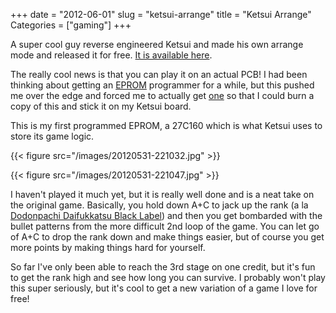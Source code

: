 +++
date = "2012-06-01"
slug = "ketsui-arrange"
title = "Ketsui Arrange"
Categories = ["gaming"]
+++

A super cool guy reverse engineered Ketsui and made his own arrange mode and released it for free. [It is available here](http://dodonpachi.daifukkat.su/ketarr/).

The really cool news is that you can play it on an actual PCB!  I had been thinking about getting an [EPROM](http://en.wikipedia.org/wiki/EPROM) programmer for a while, but this pushed me over the edge and forced me to actually get [one](http://www.mcumall.com/comersus/store/comersus_viewitem.asp?idproduct=4282) so that I could burn a copy of this and stick it on my Ketsui board.

This is my first programmed EPROM, a 27C160 which is what Ketsui uses to store its game logic.

{{< figure src="/images/20120531-221032.jpg" >}}

{{< figure src="/images/20120531-221047.jpg" >}}

I haven't played it much yet, but it is really well done and is a neat take on the original game.  Basically, you hold down A+C to jack up the rank (a la [Dodonpachi Daifukkatsu Black Label](http://en.wikipedia.org/wiki/Do-Don-Pachi_Dai-Fukkatsu#Dodonpachi_Daifukkatsu_Black_Label_.28Xbox_360.29)) and then you get bombarded with the bullet patterns from the more difficult 2nd loop of the game.  You can let go of A+C to drop the rank down and make things easier, but of course you get more points by making things hard for yourself.

So far I've only been able to reach the 3rd stage on one credit, but it's fun to get the rank high and see how long you can survive.  I probably won't play this super seriously, but it's cool to get a new variation of a game I love for free!
